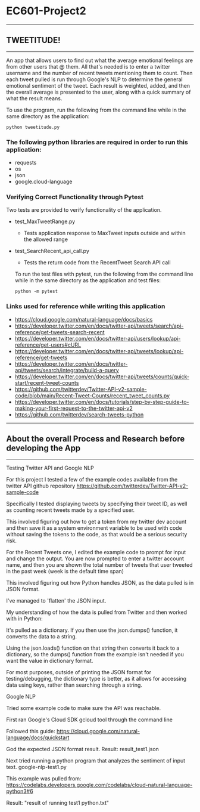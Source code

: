 # EC601-Project2

-------------------------------------------------------------------------------

## TWEETITUDE!

-------------------------------------------------------------------------------

An app that allows users to find out what the average emotional feelings are from other users that @ them. All that's needed is to enter a twitter username and the number of recent tweets mentioning them to count. Then each tweet pulled is run through Google's NLP to determine the general emotional sentiment of the tweet. Each result is weighted, added, and then the overall average is presented to the user, along with a quick summary of what the result means.

To use the program, run the following from the command line while in the same directory as the application:

    python tweetitude.py

### The following python libraries are required in order to run this application:

* requests
* os
* json
* google.cloud-language

### Verifying Correct Functionality through Pytest

Two tests are provided to verify functionality of the application.
* test_MaxTweetRange.py
  * Tests application response to MaxTweet inputs outside and within the allowed range
* test_SearchRecent_api_call.py
  * Tests the return code from the RecentTweet Search API call

  To run the test files with pytest, run the following from the command line while in the same directory as the application and test files:

      python -m pytest

### Links used for reference while writing this application
* https://cloud.google.com/natural-language/docs/basics
* https://developer.twitter.com/en/docs/twitter-api/tweets/search/api-reference/get-tweets-search-recent
* https://developer.twitter.com/en/docs/twitter-api/users/lookup/api-reference/get-users#cURL
* https://developer.twitter.com/en/docs/twitter-api/tweets/lookup/api-reference/get-tweets
* https://developer.twitter.com/en/docs/twitter-api/tweets/search/integrate/build-a-query
* https://developer.twitter.com/en/docs/twitter-api/tweets/counts/quick-start/recent-tweet-counts
* https://github.com/twitterdev/Twitter-API-v2-sample-code/blob/main/Recent-Tweet-Counts/recent_tweet_counts.py
* https://developer.twitter.com/en/docs/tutorials/step-by-step-guide-to-making-your-first-request-to-the-twitter-api-v2
* https://github.com/twitterdev/search-tweets-python

-------------------------------------------------------------------------------

## About the overall Process and Research before developing the App

-------------------------------------------------------------------------------

Testing Twitter API and Google NLP

For this project I tested a few of the example codes available from the twitter API github repository
https://github.com/twitterdev/Twitter-API-v2-sample-code

Specifically I tested displaying tweets by specifying their tweet ID, as well as counting recent tweets made by a specified user.

This involved figuring out how to get a token from my twitter dev account and then save it as a system environment variable to be used with code without saving the tokens to the code, as that would be a serious security risk.

For the Recent Tweets one, I edited the example code to prompt for input and change the output.
You are now prompted to enter a twitter account name, and then you are shown the total number of tweets that user tweeted in the past week (week is the default time span)

This involved figuring out how Python handles JSON, as the data pulled is in JSON format.

I've managed to 'flatten' the JSON input.

My understanding of how the data is pulled from Twitter and then worked with in Python:

It's pulled as a dictionary. If you then use the json.dumps() function, it converts the data to a string.

Using the json.loads() function on that string then converts it back to a dictionary, so the dumps() function from the example isn't needed if you want the
value in dictionary format.

For most purposes, outside of printing the JSON format for testing/debugging, the dictionary type is better, as it allows for accessing data using keys, rather than searching through a string.

Google NLP

Tried some example code to make sure the API was reachable.

First ran Google's Cloud SDK gcloud tool through the command line

Followed this guide: https://cloud.google.com/natural-language/docs/quickstart

God the expected JSON format result. Result: result_test1.json

Next tried running a python program that analyzes the sentiment of input text.
google-nlp-test1.py

This example was pulled from: https://codelabs.developers.google.com/codelabs/cloud-natural-language-python3#6

Result: "result of running test1 python.txt"

